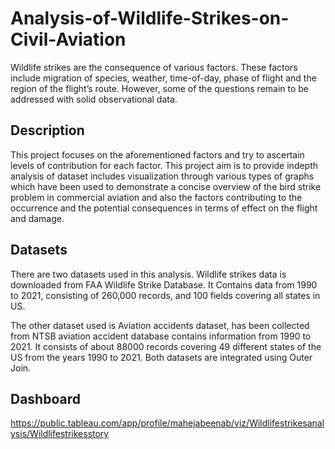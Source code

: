 # Analysis-of-Wildlife-Strikes-on-Civil-Aviation
Wildlife strikes are the consequence of various factors. These factors include migration of species, weather, time-of-day, phase of flight and the region of the flight’s route. However, some of the questions remain to be addressed with solid observational data.
## Description
This project focuses on the aforementioned factors and try to ascertain levels of contribution for each factor. This project aim is to provide indepth analysis of dataset includes visualization through various types of graphs which have been used to demonstrate a concise overview of the bird strike problem in commercial aviation and also the factors contributing to the occurrence and the potential consequences in terms of effect on the flight and damage. 
## Datasets
There are two datasets used in this analysis. Wildlife strikes data is downloaded from FAA Wildlife Strike Database. It Contains data from 1990 to 2021, consisting of 260,000 records, and 100 fields covering all states in US. 

The other dataset used is Aviation accidents dataset, has been collected from NTSB aviation accident database contains information from 1990 to 2021. It consists of about 88000 records covering 49 different states of the US from the years 1990 to 2021. Both datasets are integrated using Outer Join. 
## Dashboard
https://public.tableau.com/app/profile/mahejabeenab/viz/Wildlifestrikesanalysis/Wildlifestrikesstory

